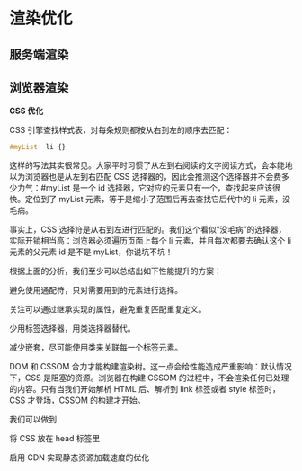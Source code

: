 # 渲染优化

## 服务端渲染

## 浏览器渲染

**CSS 优化**

CSS 引擎查找样式表，对每条规则都按从右到左的顺序去匹配：

```CSS
#myList  li {}
```

这样的写法其实很常见。大家平时习惯了从左到右阅读的文字阅读方式，会本能地以为浏览器也是从左到右匹配 CSS 选择器的，因此会推测这个选择器并不会费多少力气：#myList 是一个 id 选择器，它对应的元素只有一个，查找起来应该很快。定位到了 myList 元素，等于是缩小了范围后再去查找它后代中的 li 元素，没毛病。

事实上，CSS 选择符是从右到左进行匹配的。我们这个看似“没毛病”的选择器，实际开销相当高：浏览器必须遍历页面上每个 li 元素，并且每次都要去确认这个 li 元素的父元素 id 是不是 myList，你说坑不坑！

根据上面的分析，我们至少可以总结出如下性能提升的方案：

避免使用通配符，只对需要用到的元素进行选择。

关注可以通过继承实现的属性，避免重复匹配重复定义。

少用标签选择器，用类选择器替代。

减少嵌套，尽可能使用类来关联每一个标签元素。


DOM 和 CSSOM 合力才能构建渲染树。这一点会给性能造成严重影响：默认情况下，CSS 是阻塞的资源。浏览器在构建 CSSOM 的过程中，不会渲染任何已处理的内容。只有当我们开始解析 HTML 后、解析到 link 标签或者 style 标签时，CSS 才登场，CSSOM 的构建才开始。

我们可以做到

将 CSS 放在 head 标签里

启用 CDN 实现静态资源加载速度的优化
